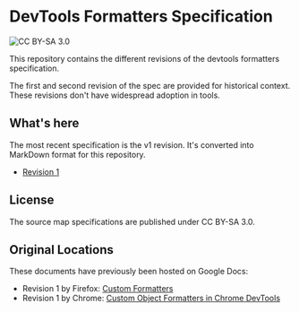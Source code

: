 # DevTools Formatters Specification

![CC BY-SA 3.0](https://licensebuttons.net/l/by-sa/3.0/88x31.png)

This repository contains the different revisions of the devtools formatters specification.

The first and second revision of the spec are provided for historical context.
These revisions don't have widespread adoption in tools.

## What's here

The most recent specification is the v1 revision.  It's converted into MarkDown
format for this repository.

* [Revision 1](source-map-rev1.md)

<!--
There is an ongoing initiative to harden the specification, clarify it and to
convert it into a stronger standard.  The draft of this initiative can be found here:

* [Draft Source](source-map.bs)
* [Rendered Draft](https://tc39.es/source-map-spec/)
* [RFC and Discussions](https://github.com/source-map/source-map-rfc/)

Older revisions:

* [Revision 2](source-map-rev2.md)
* [Revision 1](source-map-rev1.md)
-->


## License

The source map specifications are published under CC BY-SA 3.0.

## Original Locations

These documents have previously been hosted on Google Docs:

* Revision 1 by Firefox: [Custom Formatters](https://firefox-source-docs.mozilla.org/devtools-user/custom_formatters/index.html)
* Revision 1 by Chrome: [Custom Object Formatters in Chrome DevTools](https://docs.google.com/document/d/1FTascZXT9cxfetuPRT2eXPQKXui4nWFivUnS_335T3U/preview#heading=h.xuvxhsd2bp05)
